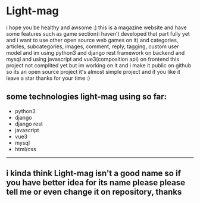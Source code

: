 # Light-mag
i hope you be healthy and awsome :)
this is a magazine website and have some features such as game section(i haven't developed that part fully yet and i want to use other open source web games on it) and categories, articles, subcategories, images, comment, reply, tagging, custom user model and im using python3 and django rest framework on backend and mysql and using javascript and vue3(composition api) on frontend
this project not complited yet but im working on it and i make it public on github so its an open source project it's almost simple project and if you like it leave a star thanks for your time :)
## some technologies light-mag using so far:
* python3
* django
* django rest
* javascript
* vue3
* mysql
* html/css
----

## i kinda think Light-mag isn't a good name so if you have better idea for its name please please tell me or even change it on repository, thanks